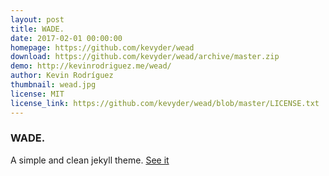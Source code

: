 ```yaml
---
layout: post
title: WADE.
date: 2017-02-01 00:00:00
homepage: https://github.com/kevyder/wead
download: https://github.com/kevyder/wead/archive/master.zip
demo: http://kevinrodriguez.me/wead/
author: Kevin Rodríguez
thumbnail: wead.jpg
license: MIT
license_link: https://github.com/kevyder/wead/blob/master/LICENSE.txt
---
```


### WADE.

A simple and clean jekyll theme.
[See it](http://kevinrodriguez.me/wead/)